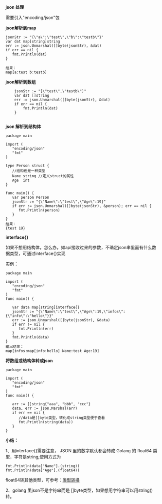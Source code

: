 **json 处理**

需要引入"encoding/json"包

**json解析到map**

```
jsonStr := "{\"a\":\"test\",\"b\":\"testb\"}"
var dat map[string]string
err := json.Unmarshal([]byte(jsonStr), &dat)
if err == nil {
   fmt.Println(dat)
}

结果：
map[a:test b:testb]
```

**json解析到数组**

```
	jsonStr := "[\"test\",\"testb\"]"
	var dat []string
	err := json.Unmarshal([]byte(jsonStr), &dat)
	if err == nil {
		fmt.Println(dat)
	}


```

**json 解析到结构体**

```
package main

import (
   "encoding/json"
   "fmt"
)

type Person struct {
   //结构也是一种类型
   Name string //定义struct的属性
   Age  int
}

func main() {   
   var person Person
   jsonStr := "{\"Name\":\"test\",\"Age\":19}"
   if err := json.Unmarshal([]byte(jsonStr), &person); err == nil {
      fmt.Println(person)
   }
}
结果：
{test 19}
```

**interface{}**

如果不想用结构体，怎么办，如api接收过来的参数，不确定json串里面有什么数据类型，可通过interface{}实现

实例：

```
package main

import (
   "encoding/json"
   "fmt"
)
func main() {

   var data map[string]interface{}
   jsonStr := "{\"Name\":\"test\",\"Age\":19,\"infos\":{\"info\":\"hello\"}}"
   err := json.Unmarshal([]byte(jsonStr), &data)
   if err != nil {
      fmt.Println(err)
   }
   fmt.Println(data)
}
输出结果：
map[infos:map[info:hello] Name:test Age:19]
```

**将数组或结构体转成json**

```
package main

import (
   "encoding/json"
   "fmt"
)
func main() { 

   arr := []string{"aaa", "bbb", "ccc"}
   data, err := json.Marshal(arr)
   if err == nil {
      //data是[]byte类型，转化成string类型便于查看
      fmt.Println(string(data))
   }
}
```



**小结：**

1、用interface{}需要注意， JSON 里的数字默认都会转成 Golang 的 float64 类型，字符是string,使用方式为

```
fmt.Println(data["Name"].(string))
fmt.Println(data["Age"].(float64))
```

float64转其他类型，可参考：[类型转换](https://github.com/guyan0319/golang_development_notes/blob/master/zh/3.2.md)

2、golang 里json不是字符串而是 []byte类型，如果想用字符串可以用string()转。

